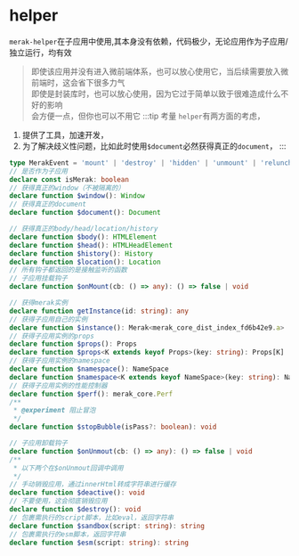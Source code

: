 # helper

`merak-helper`在子应用中使用,其本身没有依赖，代码极少，无论应用作为子应用/独立运行，均有效
> 即使该应用并没有进入微前端体系，也可以放心使用它，当后续需要放入微前端时，这会省下很多力气  
> 即使是封装库时，也可以放心使用，因为它过于简单以致于很难造成什么不好的影响  
> 会方便一点，但你也可以不用它
:::tip 考量
`helper`有两方面的考虑，
1. 提供了工具，加速开发，
2. 为了解决歧义性问题，比如此时使用`$document`必然获得真正的`document`，
:::
```ts
type MerakEvent = 'mount' | 'destroy' | 'hidden' | 'unmount' | 'relunch'
// 是否作为子应用
declare const isMerak: boolean
// 获得真正的window（不被隔离的）
declare function $window(): Window
// 获得真正的document
declare function $document(): Document

// 获得真正的body/head/location/history
declare function $body(): HTMLElement
declare function $head(): HTMLHeadElement
declare function $history(): History
declare function $location(): Location
// 所有钩子都返回的是接触监听的函数
// 子应用挂载钩子
declare function $onMount(cb: () => any): () => false | void

// 获得merak实例
declare function getInstance(id: string): any
// 获得子应用自己的实例
declare function $instance(): Merak<merak_core_dist_index_fd6b42e9.a>
// 获得子应用实例的props
declare function $props(): Props
declare function $props<K extends keyof Props>(key: string): Props[K]
// 获得子应用实例的namespace
declare function $namespace(): NameSpace
declare function $namespace<K extends keyof NameSpace>(key: string): NameSpace[K]
// 获得子应用实例的性能控制器
declare function $perf(): merak_core.Perf
/**
 * @experiment 阻止冒泡
 */
declare function $stopBubble(isPass?: boolean): void

// 子应用卸载钩子
declare function $onUnmout(cb: () => any): () => false | void
/**
 * 以下两个在$onUnmout回调中调用
 */
// 手动销毁应用，通过innerHtml转成字符串进行缓存
declare function $deactive(): void
// 不要使用，这会彻底销毁应用
declare function $destroy(): void
// 包裹需执行的script脚本，比如eval，返回字符串
declare function $sandbox(script: string): string
// 包裹需执行的esm脚本，返回字符串
declare function $esm(script: string): string
```